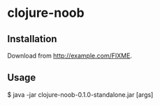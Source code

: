 # clojure-noob

## Installation

Download from http://example.com/FIXME.

## Usage

$ java -jar clojure-noob-0.1.0-standalone.jar [args]
